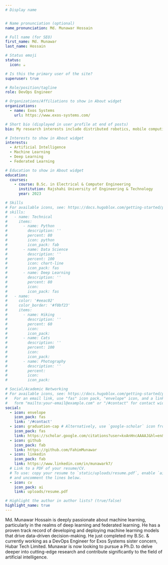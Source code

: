 ```yaml
---
# Display name


# Name pronunciation (optional)
name_pronunciation: Md. Munawar Hossain

# Full name (for SEO)
first_name: Md. Munawar
last_name: Hossain

# Status emoji
status:
  icon: ☕️

# Is this the primary user of the site?
superuser: true

# Role/position/tagline
role: DevOps Engineer

# Organizations/Affiliations to show in About widget
organizations:
  - name: Exos Systems
    url: https://www.exos-systems.com/

# Short bio (displayed in user profile at end of posts)
bio: My research interests include distributed robotics, mobile computing and programmable matter.

# Interests to show in About widget
interests:
  - Artificial Intelligence
  - Machine Learning
  - Deep Learning
  - Federated Learning

# Education to show in About widget
education:
  courses:
    - course: B.Sc. in Electrical & Computer Engineering
      institution: Rajshahi University of Engineering & Technology
      year: 2023

# Skills
# For available icons, see: https://docs.hugoblox.com/getting-started/page-builder/#icons
# skills:
#   - name: Technical
#     items:
#       - name: Python
#         description: ''
#         percent: 80
#         icon: python
#         icon_pack: fab
#       - name: Data Science
#         description: ''
#         percent: 100
#         icon: chart-line
#         icon_pack: fas
#       - name: Deep Learning
#         description: ''
#         percent: 80
#         icon: 
#         icon_pack: fas
#   - name: 
#     color: '#eeac02'
#     color_border: '#f0bf23'
#     items:
#       - name: Hiking
#         description: ''
#         percent: 60
#         icon: 
#         icon_pack: 
#       - name: Cats
#         description: ''
#         percent: 100
#         icon: 
#         icon_pack: 
#       - name: Photography
#         description: ''
#         percent: 
#         icon: 
#         icon_pack: 

# Social/Academic Networking
# For available icons, see: https://docs.hugoblox.com/getting-started/page-builder/#icons
#   For an email link, use "fas" icon pack, "envelope" icon, and a link in the
#   form "mailto:your-email@example.com" or "/#contact" for contact widget.
social:
  - icon: envelope
    icon_pack: fas
    link: '/#contact'
  - icon: graduation-cap # Alternatively, use `google-scholar` icon from `ai` icon pack
    icon_pack: fas
    link: https://scholar.google.com/citations?user=kxAnHncAAAAJ&hl=en&oi=ao
  - icon: github
    icon_pack: fab
    link: https://github.com/FahimMunawar
  - icon: linkedin
    icon_pack: fab
    link: https://www.linkedin.com/in/munawark7/
  # Link to a PDF of your resume/CV.
  # To use: copy your resume to `static/uploads/resume.pdf`, enable `ai` icons in `params.yaml`,
  # and uncomment the lines below.
  - icon: cv
    icon_pack: ai
    link: uploads/resume.pdf

# Highlight the author in author lists? (true/false)
highlight_name: true
---
```

Md. Munawar Hossain is deeply passionate about machine learning, particularly in the realms of deep learning and federated learning. He has a proven track record of developing and deploying machine learning models that drive data-driven decision-making. He just completed my B.Sc. & currently working as a DevOps Engineer for Exos Systems sister concern, Hubar Tech Limited. Munawar is now looking to pursue a Ph.D. to delve deeper into cutting-edge research and contribute significantly to the field of artificial intelligence.
